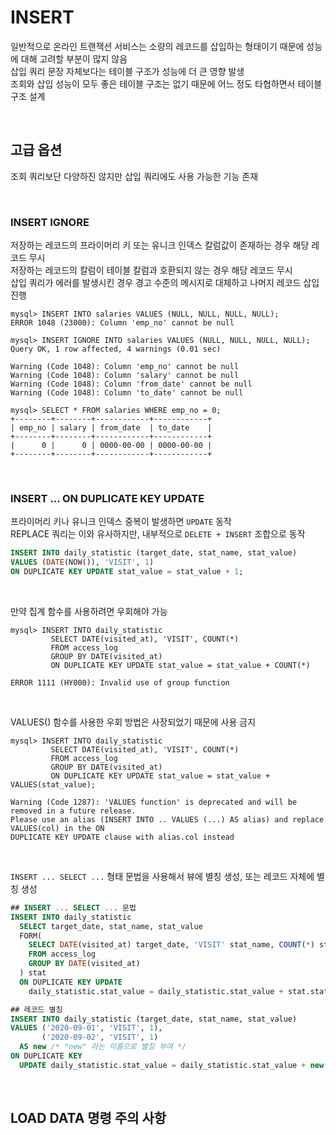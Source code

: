 # INSERT
일반적으로 온라인 트랜잭션 서비스는 소량의 레코드를 삽입하는 형태이기 때문에 성능에 대해 고려할 부분이 많지 않음  
삽입 쿼리 문장 자체보다는 테이블 구조가 성능에 더 큰 영향 발생  
조회와 삽입 성능이 모두 좋은 테이블 구조는 없기 때문에 어느 정도 타협하면서 테이블 구조 설계  

<br>

## 고급 옵션
조회 쿼리보단 다양하진 않지만 삽입 쿼리에도 사용 가능한 기능 존재  

<br>

### INSERT IGNORE
저장하는 레코드의 프라이머리 키 또는 유니크 인덱스 칼럼값이 존재하는 경우 해당 레코드 무시  
저장하는 레코드의 칼럼이 테이블 칼럼과 호환되지 않는 경우 해당 레코드 무시  
삽입 쿼리가 에러를 발생시킨 경우 경고 수준의 메시지로 대체하고 나머지 레코드 삽입 진행  

```
mysql> INSERT INTO salaries VALUES (NULL, NULL, NULL, NULL);
ERROR 1048 (23000): Column 'emp_no' cannot be null

mysql> INSERT IGNORE INTO salaries VALUES (NULL, NULL, NULL, NULL);
Query OK, 1 row affected, 4 warnings (0.01 sec)

Warning (Code 1048): Column 'emp_no' cannot be null
Warning (Code 1048): Column 'salary' cannot be null
Warning (Code 1048): Column 'from_date' cannot be null
Warning (Code 1048): Column 'to_date' cannot be null

mysql> SELECT * FROM salaries WHERE emp_no = 0;
+--------+--------+------------+------------+
| emp_no | salary | from_date  | to_date    |
+--------+--------+------------+------------+
|      0 |      0 | 0000-00-00 | 0000-00-00 |
+--------+--------+------------+------------+
```

<br>

### INSERT ... ON DUPLICATE KEY UPDATE
프라이머리 키나 유니크 인덱스 중복이 발생하면 `UPDATE` 동작  
REPLACE 쿼리는 이와 유사하지만, 내부적으로 `DELETE + INSERT` 조합으로 동작  

```sql
INSERT INTO daily_statistic (target_date, stat_name, stat_value)
VALUES (DATE(NOW()), 'VISIT', 1)
ON DUPLICATE KEY UPDATE stat_value = stat_value + 1;
```

<br>

만약 집계 함수를 사용하려면 우회해야 가능  

```
mysql> INSERT INTO daily_statistic
         SELECT DATE(visited_at), 'VISIT', COUNT(*)
         FROM access_log
         GROUP BY DATE(visited_at)
         ON DUPLICATE KEY UPDATE stat_value = stat_value + COUNT(*)

ERROR 1111 (HY000): Invalid use of group function
```

<br>

VALUES() 함수를 사용한 우회 방법은 사장되었기 때문에 사용 금지  

```
mysql> INSERT INTO daily_statistic
         SELECT DATE(visited_at), 'VISIT', COUNT(*)
         FROM access_log
         GROUP BY DATE(visited_at)
         ON DUPLICATE KEY UPDATE stat_value = stat_value + VALUES(stat_value);

Warning (Code 1287): 'VALUES function' is deprecated and will be removed in a future release.
Please use an alias (INSERT INTO .. VALUES (...) AS alias) and replace VALUES(col) in the ON
DUPLICATE KEY UPDATE clause with alias.col instead
```

<br>

`INSERT ... SELECT ...` 형태 문법을 사용해서 뷰에 별칭 생성, 또는 레코드 자체에 별칭 생성  

```sql
## INSERT ... SELECT ... 문법
INSERT INTO daily_statistic
  SELECT target_date, stat_name, stat_value
  FORM(
    SELECT DATE(visited_at) target_date, 'VISIT' stat_name, COUNT(*) stat_value
    FROM access_log
    GROUP BY DATE(visited_at)
  ) stat
  ON DUPLICATE KEY UPDATE
    daily_statistic.stat_value = daily_statistic.stat_value + stat.stat_value;

## 레코드 별칭 
INSERT INTO daily_statistic (target_date, stat_name, stat_value)
VALUES ('2020-09-01', 'VISIT', 1),
       ('2020-09-02', 'VISIT', 1)
  AS new /* "new" 라는 이름으로 별칭 부여 */
ON DUPLICATE KEY
  UPDATE daily_statistic.stat_value = daily_statistic.stat_value + new.stat_value;

```

<br>

## LOAD DATA 명령 주의 사항



















